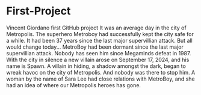 # First-Project
Vincent Giordano first GitHub project
It was an average day in the city of Metropolis.
The superhero Metroboy had successfully kept the city safe for a while.
It had been 37 years since the last major supervillian attack.
But all would change today...
MetroBoy had been dormant since the last major supervillian attack. Nobody has seen him since Megaminds defeat in 1987.
With the city in silence a new villain arose on September 17, 2024, and his name is Spawn.
A villain in hiding, a shadow amongst the dark, began to wreak havoc on the city of Metropolis. And nobody was there to stop him.
A woman by the name of Sara Lee had close relations with MetroBoy, and she had an idea of where our Metropolis heroes has gone.
